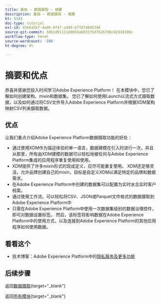 ```yaml
---
title: 基础 — 数据摄取 — 摘要
description: 基础 — 数据摄取 — 摘要
kt: 5342
doc-type: tutorial
exl-id: d3e6a5b7-4ad6-4f47-ad49-b77d74845346
source-git-commit: 3d61d91111d8693ab031fbd7b26706c02818108c
workflow-type: tm+mt
source-wordcount: '286'
ht-degree: 0%

---
```


# 摘要和优点

恭喜并感谢您投入时间学习Adobe Experience Platform！
在本模块中，您已了解如何创建架构、mixin和数据集。 您已了解如何使用Launch以流式方式摄取数据，以及如何通过将CSV文件导入Adobe Experience Platform并根据XDM架构映射CSV列来摄取数据。

## 优点

让我们重点介绍Adobe Experience Platform数据摄取功能的好处：

- 通过使用XDM作为描述体验的单一语言，数据建模在引入时进行一次，并且从那里，所有由XDM建模的数据可以轻松地被任何与Adobe Experience Platform集成的应用程序重复使用和使用。
- XDM提供了许多mixin形式的现成定义，应尽可能重复使用。 XDM还足够灵活，允许品牌创建自己的mixin，目标是自定义XDM以满足特定的品牌和数据需求。
- 在Adobe Experience Platform中创建的数据集可以配置为实时水合实时客户档案。
- 通过使用工作流，可以轻松将CSV、JSON或Parquet文件格式的数据摄取到Adobe Experience Platform中
- 只需在Adobe Experience Platform中使用一次数据集级别的数据治理控件，即可对数据设置标签。 然后，该标签将影响数据在Adobe Experience Platform中的使用方式，以及连接到Adobe Experience Platform的其他应用程序如何使用数据。

## 看看这个

- 技术博客：Adobe Experience Platform中的[隐私服务及更多功能](https://medium.com/adobetech/privacy-services-and-beyond-in-adobe-experience-platform-31b8d7e9292)

## 后续步骤

返回[数据摄取](./data-ingestion.md){target="_blank"}

返回[所有模块](./../../../../overview.md){target="_blank"}
